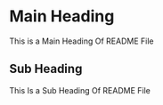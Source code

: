 # Main Heading

This is a Main Heading Of README File

## Sub Heading 


This Is a Sub Heading Of README File
